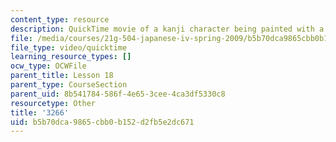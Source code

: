 ```yaml
---
content_type: resource
description: QuickTime movie of a kanji character being painted with a brush.
file: /media/courses/21g-504-japanese-iv-spring-2009/b5b70dca9865cbb0b152d2fb5e2dc671_3266.mov
file_type: video/quicktime
learning_resource_types: []
ocw_type: OCWFile
parent_title: Lesson 18
parent_type: CourseSection
parent_uid: 8b541784-586f-4e65-3cee-4ca3df5330c8
resourcetype: Other
title: '3266'
uid: b5b70dca-9865-cbb0-b152-d2fb5e2dc671
---
```

